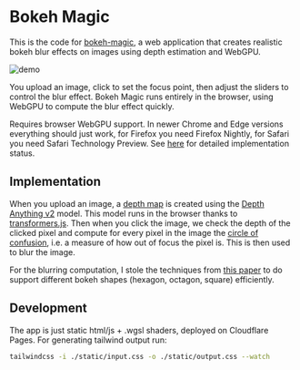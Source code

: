 # Bokeh Magic

This is the code for [bokeh-magic](https://bokeh.fplonka.dev/), a web application that creates realistic bokeh blur effects on images using depth estimation and WebGPU.

![demo](https://github.com/user-attachments/assets/2d867bbd-9322-42c1-b5cd-29466ad968b3)

You upload an image, click to set the focus point, then adjust the sliders to control the blur effect. Bokeh Magic runs entirely in the browser, using WebGPU to compute the blur effect quickly.

Requires browser WebGPU support. In newer Chrome and Edge versions everything should just work, for Firefox you need Firefox Nightly, for Safari you need Safari Technology Preview. See [here](https://developer.mozilla.org/en-US/docs/Web/API/WebGPU_API#browser_compatibility) for detailed implementation status.

## Implementation

When you upload an image, a [depth map](https://en.wikipedia.org/wiki/Depth_map) is created using the [Depth Anything v2](https://github.com/DepthAnything/Depth-Anything-V2) model. This model runs in the browser thanks to [transformers.js](https://github.com/huggingface/transformers.js). Then when you click the image, we check the depth of the clicked pixel and compute for every pixel in the image the [circle of confusion](https://en.wikipedia.org/wiki/Circle_of_confusion), i.e. a measure of how out of focus the pixel is. This is then used to blur the image. 

For the blurring computation, I stole the techniques from [this paper](http://ivizlab.sfu.ca/papers/cgf2012.pdf) to do support different bokeh shapes (hexagon, octagon, square) efficiently. 

## Development

The app is just static html/js + .wgsl shaders, deployed on Cloudflare Pages. For generating tailwind output run:

```sh
tailwindcss -i ./static/input.css -o ./static/output.css --watch
```